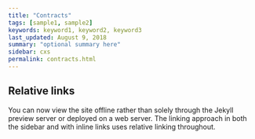 ```yaml
---
title: "Contracts"
tags: [sample1, sample2]
keywords: keyword1, keyword2, keyword3
last_updated: August 9, 2018
summary: "optional summary here"
sidebar: cxs
permalink: contracts.html
---
```

## Relative links

You can now view the site offline rather than solely through the Jekyll preview server or deployed on a web server. The linking approach in both the sidebar and with inline links uses relative linking throughout.